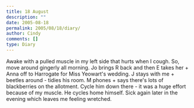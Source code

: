 ```yaml
---
title: 18 August
description: ""
date: 2005-08-18
permalink: 2005/08/18/diary/
author: Cindy
comments: []
type: Diary
---
```


Awake with a pulled muscle in my left side that hurts when I cough. So, move around gingerly all morning. Jo brings R back and then E takes her + Anna off to Harrogate for Miss Yeowart's wedding. J stays with me + beetles around - tidies his room. M phones + says there's lots of blackberries on the allotment. Cycle him down there - it was a huge effort because of my muscle. He cycles home himself. Sick again later in the evening which leaves me feeling wretched.
